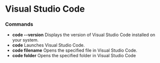 # Visual Studio Code


### Commands
* **code --version** Displays the version of Visual Studio Code installed on your system. 
* **code** Launches Visual Studio Code.
* **code filename** Opens the specified file in Visual Studio Code.
* **code folder** Opens the specified folder in Visual Studio Code
